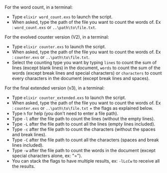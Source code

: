 For the word count, in a terminal: 
- Type `elixir word_count.exs` to launch the script.
- When asked, type the path of the file you want to count the words of. Ex : `word_count.exs` or `..\path\to\file.txt`.

For the evolved counter version (V2), in a terminal:
- Type `elixir counter.exs` to launch the script.
- When asked, type the path of the file you want to count the words of. Ex : `counter.exs` or `..\path\to\file.txt`.
- Select the counting type you want by typing `lines` to count the sum of lines (except blank lines) in the document, `words` to count the sum of the words (except break lines and special characters) or `characters` to count every characters in the document (except break lines and spaces).

For the final extended version (v3), in a terminal:
- Type `elixir counter_extended.exs` to launch the script.
- When asked, type the path of the file you want to count the words of. Ex : `counter.exs` or `..\path\to\file.txt` + the flags as explained below.
- Type `h` for help (you don't need to enter a file path).
- Type `-l` after the file path to count the lines (without the empty lines).
- Type `-L` after the file path to count all the lines (empty lines included).
- Type `-c` after the file path to count the characters (without the spaces and break lines).
- Type `-C` after the file path to count all the characters (spaces and break lines included).
- Type `-w` after the file path to count the words in the document (except special characters alone, ex: "=").
- You can stack the flags to have multiple results, ex: `-lLcCw` to receive all the results.
